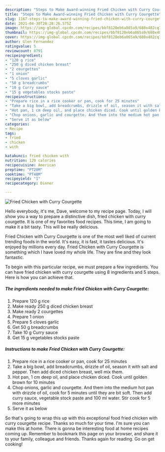 ```yaml
---
description: "Steps to Make Award-winning Fried Chicken with Curry Courgette"
title: "Steps to Make Award-winning Fried Chicken with Curry Courgette"
slug: 1167-steps-to-make-award-winning-fried-chicken-with-curry-courgette
date: 2021-04-30T20:28:26.575Z
image: https://img-global.cpcdn.com/recipes/bbf8120eb6a865a9/680x482cq70/fried-chicken-with-curry-courgette-recipe-main-photo.jpg
thumbnail: https://img-global.cpcdn.com/recipes/bbf8120eb6a865a9/680x482cq70/fried-chicken-with-curry-courgette-recipe-main-photo.jpg
cover: https://img-global.cpcdn.com/recipes/bbf8120eb6a865a9/680x482cq70/fried-chicken-with-curry-courgette-recipe-main-photo.jpg
author: Glen Fernandez
ratingvalue: 5
reviewcount: 8791
recipeingredient:
- "120 g rice"
- "250 g diced chicken breast"
- "2 courgettes"
- "1 onion"
- "5 cloves garlic"
- "50 g breadcrumbs"
- "10 g Curry sauce"
- "15 g vegetables stocks paste"
recipeinstructions:
- "Prepare rice in a rice cooker or pan, cook for 25 minutes"
- "Take a big bowl, add breadcrumbs, drizzle of oil, season it with salt and pepper. Then add diced chicken breast, well mix them."
- "Hot pan, 1 cm deep oil, and place chicken diced. Cook until golden brown for 10 minutes"
- "Chop onions, garlic and courgette. And them into the medium hot pan with drizzle of oil, cook for 5 minutes until they are bit soft. Then add curry sauce, vegetable stock paste and 100 ml water. Stir cook for 5 more minutes"
- "Serve it as below"
categories:
- Recipe
tags:
- fried
- chicken
- with

katakunci: fried chicken with 
nutrition: 120 calories
recipecuisine: American
preptime: "PT20M"
cooktime: "PT48M"
recipeyield: "1"
recipecategory: Dinner

---
```



![Fried Chicken with Curry Courgette](https://img-global.cpcdn.com/recipes/bbf8120eb6a865a9/680x482cq70/fried-chicken-with-curry-courgette-recipe-main-photo.jpg)

Hello everybody, it's me, Dave, welcome to my recipe page. Today, I will show you a way to prepare a distinctive dish, fried chicken with curry courgette. It is one of my favorites food recipes. This time, I am going to make it a bit tasty. This will be really delicious.

Fried Chicken with Curry Courgette is one of the most well liked of current trending foods in the world. It's easy, it is fast, it tastes delicious. It's enjoyed by millions every day. Fried Chicken with Curry Courgette is something which I have loved my whole life. They are fine and they look fantastic.




To begin with this particular recipe, we must prepare a few ingredients. You can have fried chicken with curry courgette using 8 ingredients and 5 steps. Here is how you can achieve that.

<!--inarticleads1-->

##### The ingredients needed to make Fried Chicken with Curry Courgette:

1. Prepare 120 g rice
1. Make ready 250 g diced chicken breast
1. Make ready 2 courgettes
1. Prepare 1 onion
1. Prepare 5 cloves garlic
1. Get 50 g breadcrumbs
1. Take 10 g Curry sauce
1. Get 15 g vegetables stocks paste




<!--inarticleads2-->

##### Instructions to make Fried Chicken with Curry Courgette:

1. Prepare rice in a rice cooker or pan, cook for 25 minutes
1. Take a big bowl, add breadcrumbs, drizzle of oil, season it with salt and pepper. Then add diced chicken breast, well mix them.
1. Hot pan, 1 cm deep oil, and place chicken diced. Cook until golden brown for 10 minutes
1. Chop onions, garlic and courgette. And them into the medium hot pan with drizzle of oil, cook for 5 minutes until they are bit soft. Then add curry sauce, vegetable stock paste and 100 ml water. Stir cook for 5 more minutes
1. Serve it as below




So that's going to wrap this up with this exceptional food fried chicken with curry courgette recipe. Thanks so much for your time. I'm sure you can make this at home. There is gonna be interesting food at home recipes coming up. Remember to bookmark this page on your browser, and share it to your family, colleague and friends. Thanks again for reading. Go on get cooking!
